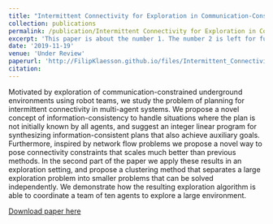 ```yaml
---
title: "Intermittent Connectivity for Exploration in Communication-Constrained Multi-Agent Systems"
collection: publications
permalink: /publication/Intermittent Connectivity for Exploration in Communication-Constrained Multi-Agent Systems
excerpt: 'This paper is about the number 1. The number 2 is left for future work.'
date: '2019-11-19'
venue: 'Under Review'
paperurl: 'http://FilipKlaesson.github.io/files/Intermittent_Connectivity_for_Exploration_in_Communication-Constrained_Multi-Agent_Systems.pdf'
citation:
---
```

Motivated by exploration of communication-constrained underground environments using robot teams, we study the problem of planning for intermittent connectivity in multi-agent systems. We propose a novel concept of information-consistency to handle situations where the plan is not initially known by all agents, and suggest an integer linear program for synthesizing information-consistent plans that also achieve auxiliary goals. Furthermore, inspired by network flow problems we propose a novel way to pose connectivity constraints that scales much better than previous methods. In the second part of the paper we apply these results in an exploration setting, and propose a clustering method that separates a large exploration problem into smaller problems that can be solved independently. We demonstrate how the resulting exploration algorithm is able to coordinate a team of ten agents to explore a large environment.

[Download paper here](http://FilipKlaesson.github.io/files/Intermittent_Connectivity_for_Exploration_in_Communication-Constrained_Multi-Agent_Systems.pdf)
